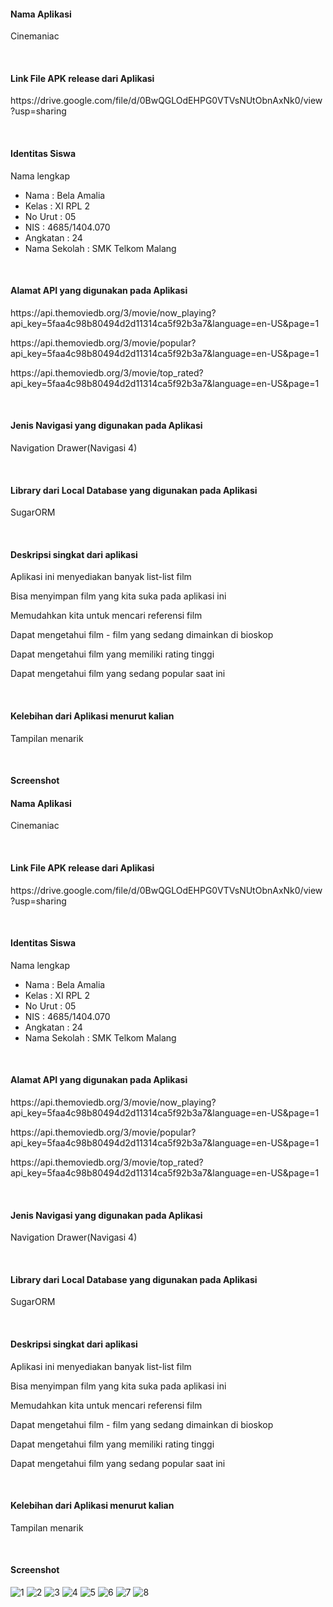 #### Nama Aplikasi
<P>Cinemaniac</P>
<br>

#### Link File APK release dari Aplikasi 
<P>https://drive.google.com/file/d/0BwQGLOdEHPG0VTVsNUtObnAxNk0/view?usp=sharing</P>
<br>

#### Identitas Siswa
Nama lengkap
  * Nama          : Bela Amalia
  * Kelas         : XI RPL 2
  * No Urut       : 05
  * NIS           : 4685/1404.070
  * Angkatan      : 24
  * Nama Sekolah  : SMK Telkom Malang
  <br> 

#### Alamat API yang digunakan pada Aplikasi
<P>https://api.themoviedb.org/3/movie/now_playing?api_key=5faa4c98b80494d2d11314ca5f92b3a7&language=en-US&page=1</P>
<P>https://api.themoviedb.org/3/movie/popular?api_key=5faa4c98b80494d2d11314ca5f92b3a7&language=en-US&page=1</P>
<P>https://api.themoviedb.org/3/movie/top_rated?api_key=5faa4c98b80494d2d11314ca5f92b3a7&language=en-US&page=1</P>
<br>


#### Jenis Navigasi yang digunakan pada Aplikasi
<P>Navigation Drawer(Navigasi 4)</P>
<br>

#### Library dari Local Database yang digunakan pada Aplikasi
<P>SugarORM</P>
<br>

#### Deskripsi singkat dari aplikasi
<P>Aplikasi ini menyediakan banyak list-list film</P>
<P> Bisa menyimpan film yang kita suka pada aplikasi ini</P>
<P> Memudahkan kita untuk mencari referensi film</P>
<P>Dapat mengetahui film - film yang sedang dimainkan di bioskop</P>
<P>Dapat mengetahui film yang memiliki rating tinggi</P>
<P>Dapat mengetahui film yang sedang popular saat ini</P>
<br>

#### Kelebihan dari Aplikasi menurut kalian
<P>Tampilan menarik</P>
<br>

#### Screenshot
#### Nama Aplikasi
<P>Cinemaniac</P>
<br>

#### Link File APK release dari Aplikasi 
<P>https://drive.google.com/file/d/0BwQGLOdEHPG0VTVsNUtObnAxNk0/view?usp=sharing</P>
<br>

#### Identitas Siswa
Nama lengkap
  * Nama          : Bela Amalia
  * Kelas         : XI RPL 2
  * No Urut       : 05
  * NIS           : 4685/1404.070
  * Angkatan      : 24
  * Nama Sekolah  : SMK Telkom Malang
  <br> 

#### Alamat API yang digunakan pada Aplikasi
<P>https://api.themoviedb.org/3/movie/now_playing?api_key=5faa4c98b80494d2d11314ca5f92b3a7&language=en-US&page=1</P>
<P>https://api.themoviedb.org/3/movie/popular?api_key=5faa4c98b80494d2d11314ca5f92b3a7&language=en-US&page=1</P>
<P>https://api.themoviedb.org/3/movie/top_rated?api_key=5faa4c98b80494d2d11314ca5f92b3a7&language=en-US&page=1</P>
<br>


#### Jenis Navigasi yang digunakan pada Aplikasi
<P>Navigation Drawer(Navigasi 4)</P>
<br>

#### Library dari Local Database yang digunakan pada Aplikasi
<P>SugarORM</P>
<br>

#### Deskripsi singkat dari aplikasi
<P>Aplikasi ini menyediakan banyak list-list film</P>
<P> Bisa menyimpan film yang kita suka pada aplikasi ini</P>
<P> Memudahkan kita untuk mencari referensi film</P>
<P>Dapat mengetahui film - film yang sedang dimainkan di bioskop</P>
<P>Dapat mengetahui film yang memiliki rating tinggi</P>
<P>Dapat mengetahui film yang sedang popular saat ini</P>
<br>

#### Kelebihan dari Aplikasi menurut kalian
<P>Tampilan menarik</P>
<br>

#### Screenshot
![1](https://cloud.githubusercontent.com/assets/22131343/26034404/382a7e30-38e6-11e7-8c56-7012fdd013bc.jpg)
![2](https://cloud.githubusercontent.com/assets/22131343/26034403/382a2b92-38e6-11e7-8482-6739e8103d20.jpg)
![3](https://cloud.githubusercontent.com/assets/22131343/26034397/37f8bc60-38e6-11e7-98d7-0256b2fca6e6.jpg)
![4](https://cloud.githubusercontent.com/assets/22131343/26034399/37facbc2-38e6-11e7-9504-36b1b09e14d7.png)
![5](https://cloud.githubusercontent.com/assets/22131343/26034398/37f9673c-38e6-11e7-9c80-b41253b1cd84.png)
![6](https://cloud.githubusercontent.com/assets/22131343/26034401/37fff7e6-38e6-11e7-9cf7-613f079663b1.png)
![7](https://cloud.githubusercontent.com/assets/22131343/26034400/37fc2396-38e6-11e7-8907-467323f36a54.png)
![8](https://cloud.githubusercontent.com/assets/22131343/26034402/380091a6-38e6-11e7-9c0a-cce0578dc4dc.png)
